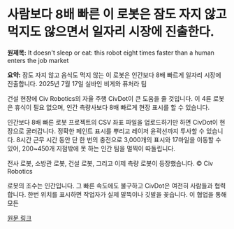 # 사람보다 8배 빠른 이 로봇은 잠도 자지 않고 먹지도 않으면서 일자리 시장에 진출한다.

**원제목:** It doesn't sleep or eat: this robot eight times faster than a human enters the job market

**요약:** 잠도 자지 않고 음식도 먹지 않는 이 로봇은 인간보다 8배 빠르게 일자리 시장에 진출합니다.
2025년 7월 17일 실바인 비게와 퓨처라 팀

건설 현장에 Civ Robotics의 자율 주행 CivDot이 큰 도움을 줄 것입니다. 이 4륜 로봇은 휴식이 필요 없으며, 인간 측량사보다 8배 빠르게 현장 표시를 할 수 있습니다.

인간보다 8배 빠른 로봇
프로젝트의 CSV 좌표 파일을 업로드하기만 하면 CivDot이 현장으로 굴러갑니다. 정확한 페인트 표시를 뿌리고 레이저 윤곽선까지 투사할 수 있습니다. 8시간 근무 시간 동안 단 한 번의 충전으로 3,000개의 표시와 17마일을 이동할 수 있어, 200~450개 지점밖에 못 하는 인간 팀을 멀찍이 따돌립니다.

전사 로봇, 소방관 로봇, 건설 로봇, 그리고 이제 측량 로봇이 등장했습니다. © Civ Robotics

로봇의 조수는 인간입니다.
그 빠른 속도에도 불구하고 CivDot은 여전히 사람들과 협력합니다. 한번 위치를 표시하면 작업자가 실제 말뚝이나 깃발을 꽂습니다. 이 협업을 통해 모든

[원문 링크](https://www.futura-sciences.com/en/it-doesnt-sleep-or-eat-this-robot-eight-times-faster-than-a-human-enters-the-job-market_18798/)
